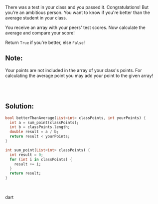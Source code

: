 There was a test in your class and you passed it. Congratulations!
But you're an ambitious person. You want to know if you're better than the average student in your class.

You receive an array with your peers' test scores. Now calculate the average and compare your score!

Return `True` if you're better, else `False`!

## Note:

Your points are not included in the array of your class's points. For calculating the average point you may add your point to the given array!

<br><br>

## Solution:
```dart
bool betterThanAverage(List<int> classPoints, int yourPoints) {
  int a = sum_point(classPoints);
  int b = classPoints.length;
  double result = a / b;
  return result < yourPoints;
}

int sum_point(List<int> classPoints) {
  int result = 0;
  for (int i in classPoints) {
    result += i;
  }
  return result;
}
```

<br>


<tag>dart<tag>